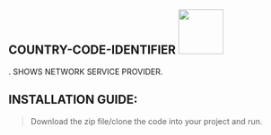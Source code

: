 ## COUNTRY-CODE-IDENTIFIER <img src='https://img.icons8.com/?size=512&id=Zc4y1uKmKn17&format=png' width='80px' height='80px'>
. SHOWS NETWORK SERVICE PROVIDER.

## INSTALLATION GUIDE:
 > Download the zip file/clone the code into your project and run.
